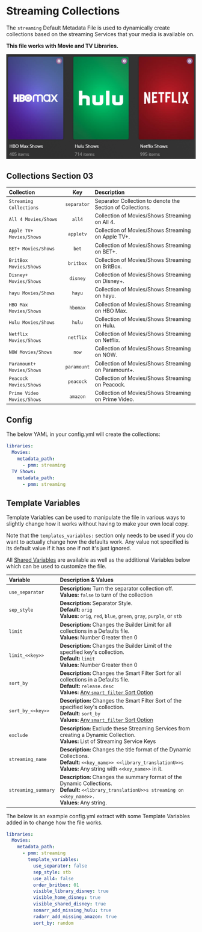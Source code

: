 # Streaming Collections

The `streaming` Default Metadata File is used to dynamically create collections based on the streaming Services that your media is available on.

**This file works with Movie and TV Libraries.**

![](../images/streaming.png)

## Collections Section 03

| Collection                 |     Key     | Description                                                |
|:---------------------------|:-----------:|:-----------------------------------------------------------|
| `Streaming Collections`    | `separator` | Separator Collection to denote the Section of Collections. |
| `All 4 Movies/Shows`       |   `all4`    | Collection of Movies/Shows Streaming on All 4.             |
| `Apple TV+ Movies/Shows`   |  `appletv`  | Collection of Movies/Shows Streaming on Apple TV+.         |
| `BET+ Movies/Shows`        |    `bet`    | Collection of Movies/Shows Streaming on BET+.              |
| `BritBox Movies/Shows`     |  `britbox`  | Collection of Movies/Shows Streaming on BritBox.           |
| `Disney+ Movies/Shows`     |  `disney`   | Collection of Movies/Shows Streaming on Disney+.           |
| `hayu Movies/Shows`        |   `hayu`    | Collection of Movies/Shows Streaming on hayu.              |
| `HBO Max Movies/Shows`     |  `hbomax`   | Collection of Movies/Shows Streaming on HBO Max.           |
| `Hulu Movies/Shows`        |   `hulu`    | Collection of Movies/Shows Streaming on Hulu.              |
| `Netflix Movies/Shows`     |  `netflix`  | Collection of Movies/Shows Streaming on Netflix.           |
| `NOW Movies/Shows`         |    `now`    | Collection of Movies/Shows Streaming on NOW.               |
| `Paramount+ Movies/Shows`  | `paramount` | Collection of Movies/Shows Streaming on Paramount+.        |
| `Peacock Movies/Shows`     |  `peacock`  | Collection of Movies/Shows Streaming on Peacock.           |
| `Prime Video Movies/Shows` |  `amazon`   | Collection of Movies/Shows Streaming on Prime Video.       |

## Config

The below YAML in your config.yml will create the collections:

```yaml
libraries:
  Movies:
    metadata_path:
      - pmm: streaming
  TV Shows:
    metadata_path:
      - pmm: streaming
```

## Template Variables

Template Variables can be used to manipulate the file in various ways to slightly change how it works without having to make your own local copy.

Note that the `templates_variables:` section only needs to be used if you do want to actually change how the defaults work. Any value not specified is its default value if it has one if not it's just ignored.

All [Shared Variables](../variables) are available as well as the additional Variables below which can be used to customize the file.

| Variable            | Description & Values                                                                                                                                                                                                 |
|:--------------------|:---------------------------------------------------------------------------------------------------------------------------------------------------------------------------------------------------------------------|
| `use_separator`     | **Description:** Turn the separator collection off.<br>**Values:** `false` to turn of the collection                                                                                                                 |
| `sep_style`         | **Description:** Separator Style.<br>**Default:** `orig`<br>**Values:** `orig`, `red`, `blue`, `green`, `gray`, `purple`, or `stb`                                                                                   |
| `limit`             | **Description:** Changes the Builder Limit for all collections in a Defaults file.<br>**Values:** Number Greater then 0                                                                                              |
| `limit_<<key>>`     | **Description:** Changes the Builder Limit of the specified key's collection.<br>**Default:** `limit`<br>**Values:** Number Greater then 0                                                                           |
| `sort_by`           | **Description:** Changes the Smart Filter Sort for all collections in a Defaults file.<br>**Default:** `release.desc`<br>**Values:** [Any `smart_filter` Sort Option](../../metadata/builders/smart.md#sort-options) |
| `sort_by_<<key>>`   | **Description:** Changes the Smart Filter Sort of the specified key's collection.<br>**Default:** `sort_by`<br>**Values:** [Any `smart_filter` Sort Option](../../metadata/builders/smart.md#sort-options)           |
| `exclude`           | **Description:** Exclude these Streaming Services from creating a Dynamic Collection.<br>**Values:** List of Streaming Service Keys                                                                                  |
| `streaming_name`    | **Description:** Changes the title format of the Dynamic Collections.<br>**Default:** `<<key_name>> <<library_translationU>>s`<br>**Values:** Any string with `<<key_name>>` in it.                                  |
| `streaming_summary` | **Description:** Changes the summary format of the Dynamic Collections.<br>**Default:** `<<library_translationU>>s streaming on <<key_name>>.`<br>**Values:** Any string.                                            |

The below is an example config.yml extract with some Template Variables added in to change how the file works.

```yaml
libraries:
  Movies:
    metadata_path:
      - pmm: streaming
        template_variables:
          use_separator: false
          sep_style: stb
          use_all4: false
          order_britbox: 01
          visible_library_disney: true
          visible_home_disney: true
          visible_shared_disney: true
          sonarr_add_missing_hulu: true
          radarr_add_missing_amazon: true
          sort_by: random
```